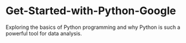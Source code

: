 # Get-Started-with-Python-Google
Exploring the basics of Python programming and why Python is such a powerful tool for data analysis.
